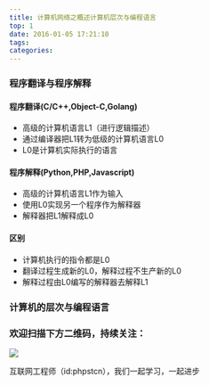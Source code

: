 ```yaml
---
title: 计算机网络之概述计算机层次与编程语言
top: 1
date: 2016-01-05 17:21:10
tags:
categories:
---
```

###  程序翻译与程序解释
#### 程序翻译(C/C++,Object-C,Golang)
- 高级的计算机语言L1（进行逻辑描述）
- 通过编译器把L1转为低级的计算机语言L0
- L0是计算机实际执行的语言


#### 程序解释(Python,PHP,Javascript)
- 高级的计算机语言L1作为输入
- 使用L0实现另一个程序作为解释器
- 解释器把L1解释成L0

#### 区别
- 计算机执行的指令都是L0
- 翻译过程生成新的L0，解释过程不生产新的L0
- 解释过程由L0编写的解释器去解释L1

### 计算机的层次与编程语言

### 欢迎扫描下方二维码，持续关注：
![](https://ww1.sinaimg.cn/large/a616b9a4gy1g4xzv954a4j20760763yo.jpg)

互联网工程师（id:phpstcn），我们一起学习，一起进步